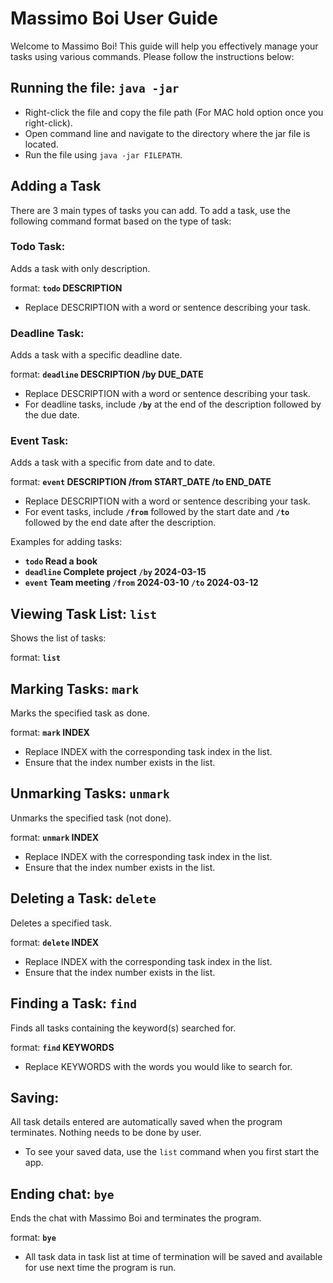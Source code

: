 # Massimo Boi User Guide
Welcome to Massimo Boi! This guide will help you effectively manage your tasks using various commands. Please follow the instructions below:

## Running the file: `java -jar`
- Right-click the file and copy the file path (For MAC hold option once you right-click).
- Open command line and navigate to the directory where the jar file is located.
- Run the file using `java -jar FILEPATH`.

## Adding a Task
There are 3 main types of tasks you can add. To add a task, use the following command format based on the type of task:
### Todo Task:
Adds a task with only description.

format: **`todo` DESCRIPTION**

- Replace DESCRIPTION with a word or sentence describing your task.

### Deadline Task:
Adds a task with a specific deadline date.

format: **`deadline` DESCRIPTION /by DUE_DATE**

- Replace DESCRIPTION with a word or sentence describing your task.
- For deadline tasks, include **`/by`** at the end of the description followed by the due date.

### Event Task:
Adds a task with a specific from date and to date.

format: **`event` DESCRIPTION /from START_DATE /to END_DATE**

- Replace DESCRIPTION with a word or sentence describing your task.
- For event tasks, include **`/from`** followed by the start date and **`/to`** followed by the end date after the description.


Examples for adding tasks:
- **`todo` Read a book**
- **`deadline` Complete project `/by` 2024-03-15**
- **`event` Team meeting `/from` 2024-03-10 `/to` 2024-03-12**

## Viewing Task List: **`list`**
Shows the list of tasks:

format: **`list`**

## Marking Tasks: **`mark`**
Marks the specified task as done.

format: **`mark` INDEX**

- Replace INDEX with the corresponding task index in the list.
- Ensure that the index number exists in the list.

## Unmarking Tasks: **`unmark`**
Unmarks the specified task (not done).

format: **`unmark` INDEX**

- Replace INDEX with the corresponding task index in the list.
- Ensure that the index number exists in the list.

## Deleting a Task: **`delete`**
Deletes a specified task.

format: **`delete` INDEX**

- Replace INDEX with the corresponding task index in the list.
- Ensure that the index number exists in the list.

## Finding a Task: **`find`**
Finds all tasks containing the keyword(s) searched for.

format: **`find` KEYWORDS**

- Replace KEYWORDS with the words you would like to search for.

## Saving:
All task details entered are automatically saved when the program terminates. Nothing needs to be done by user.

- To see your saved data, use the `list` command when you first start the app.

## Ending chat: **`bye`**
Ends the chat with Massimo Boi and terminates the program.

format: **`bye`**

- All task data in task list at time of termination will be saved and available for use next time the program is run.